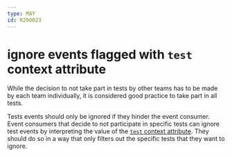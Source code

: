 ```yaml
---
type: MAY
id: R200023
---
```


# ignore events flagged with `test` context attribute

While the decision to not take part in tests by other teams has to be made by each team individually, it is considered good practice to take part in all tests.

Tests events should only be ignored if they hinder the event consumer. Event consumers that decide to not participate in specific tests can ignore test events by interpreting the value of the [`test` context attribute](@guidelines/r200021). They should do so in a way that only filters out the specific tests that they want to ignore.
